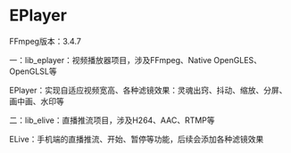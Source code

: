 # EPlayer
  FFmpeg版本：3.4.7 
  
  一：lib_eplayer：视频播放器项目，涉及FFmpeg、Native OpenGLES、OpenGLSL等
  
  EPlayer：实现自适应视频宽高、各种滤镜效果：灵魂出窍、抖动、缩放、分屏、画中画、水印等
  
  
  二：lib_elive：直播推流项目，涉及H264、AAC、RTMP等
  
  ELive：手机端的直播推流、开始、暂停等功能，后续会添加各种滤镜效果

